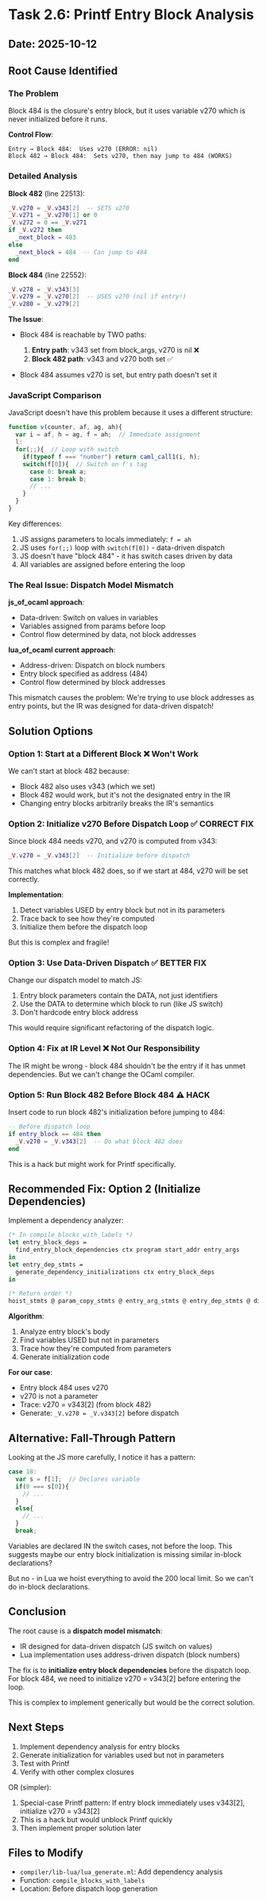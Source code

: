 # Task 2.6: Printf Entry Block Analysis

## Date: 2025-10-12

## Root Cause Identified

### The Problem

Block 484 is the closure's entry block, but it uses variable v270 which is never initialized before it runs.

**Control Flow**:
```
Entry → Block 484:  Uses v270 (ERROR: nil)
Block 482 → Block 484:  Sets v270, then may jump to 484 (WORKS)
```

### Detailed Analysis

**Block 482** (line 22513):
```lua
_V.v270 = _V.v343[2]  -- SETS v270
_V.v271 = _V.v270[1] or 0
_V.v272 = 0 == _V.v271
if _V.v272 then
  _next_block = 483
else
  _next_block = 484  -- Can jump to 484
end
```

**Block 484** (line 22552):
```lua
_V.v278 = _V.v343[3]
_V.v279 = _V.v270[2]  -- USES v270 (nil if entry!)
_V.v280 = _V.v279[2]
```

**The Issue**:
- Block 484 is reachable by TWO paths:
  1. **Entry path**: v343 set from block_args, v270 is nil ❌
  2. **Block 482 path**: v343 and v270 both set ✅

- Block 484 assumes v270 is set, but entry path doesn't set it

### JavaScript Comparison

JavaScript doesn't have this problem because it uses a different structure:

```javascript
function v(counter, af, ag, ah){
  var i = af, h = ag, f = ah;  // Immediate assignment
  l:
  for(;;){  // Loop with switch
    if(typeof f === "number") return caml_call1(i, h);
    switch(f[0]){  // Switch on f's tag
      case 0: break a;
      case 1: break b;
      // ...
    }
  }
}
```

Key differences:
1. JS assigns parameters to locals immediately: `f = ah`
2. JS uses `for(;;)` loop with `switch(f[0])` - data-driven dispatch
3. JS doesn't have "block 484" - it has switch cases driven by data
4. All variables are assigned before entering the loop

### The Real Issue: Dispatch Model Mismatch

**js_of_ocaml approach**:
- Data-driven: Switch on values in variables
- Variables assigned from params before loop
- Control flow determined by data, not block addresses

**lua_of_ocaml current approach**:
- Address-driven: Dispatch on block numbers
- Entry block specified as address (484)
- Control flow determined by block addresses

This mismatch causes the problem: We're trying to use block addresses as entry points, but the IR was designed for data-driven dispatch!

## Solution Options

### Option 1: Start at a Different Block ❌ Won't Work

We can't start at block 482 because:
- Block 482 also uses v343 (which we set)
- Block 482 would work, but it's not the designated entry in the IR
- Changing entry blocks arbitrarily breaks the IR's semantics

### Option 2: Initialize v270 Before Dispatch Loop ✅ CORRECT FIX

Since block 484 needs v270, and v270 is computed from v343:
```lua
_V.v270 = _V.v343[2]  -- Initialize before dispatch
```

This matches what block 482 does, so if we start at 484, v270 will be set correctly.

**Implementation**:
1. Detect variables USED by entry block but not in its parameters
2. Trace back to see how they're computed
3. Initialize them before the dispatch loop

But this is complex and fragile!

### Option 3: Use Data-Driven Dispatch ✅ BETTER FIX

Change our dispatch model to match JS:
1. Entry block parameters contain the DATA, not just identifiers
2. Use the DATA to determine which block to run (like JS switch)
3. Don't hardcode entry block address

This would require significant refactoring of the dispatch logic.

### Option 4: Fix at IR Level ❌ Not Our Responsibility

The IR might be wrong - block 484 shouldn't be the entry if it has unmet dependencies. But we can't change the OCaml compiler.

### Option 5: Run Block 482 Before Block 484 ⚠️ HACK

Insert code to run block 482's initialization before jumping to 484:
```lua
-- Before dispatch loop
if entry_block == 484 then
  _V.v270 = _V.v343[2]  -- Do what block 482 does
end
```

This is a hack but might work for Printf specifically.

## Recommended Fix: Option 2 (Initialize Dependencies)

Implement a dependency analyzer:

```ocaml
(* In compile_blocks_with_labels *)
let entry_block_deps =
  find_entry_block_dependencies ctx program start_addr entry_args
in
let entry_dep_stmts =
  generate_dependency_initializations ctx entry_block_deps
in

(* Return order *)
hoist_stmts @ param_copy_stmts @ entry_arg_stmts @ entry_dep_stmts @ dispatch_loop
```

**Algorithm**:
1. Analyze entry block's body
2. Find variables USED but not in parameters
3. Trace how they're computed from parameters
4. Generate initialization code

**For our case**:
- Entry block 484 uses v270
- v270 is not a parameter
- Trace: v270 = v343[2] (from block 482)
- Generate: `_V.v270 = _V.v343[2]` before dispatch

## Alternative: Fall-Through Pattern

Looking at the JS more carefully, I notice it has a pattern:
```javascript
case 18:
  var s = f[1];  // Declares variable
  if(0 === s[0]){
    // ...
  }
  else{
    // ...
  }
  break;
```

Variables are declared IN the switch cases, not before the loop. This suggests maybe our entry block initialization is missing similar in-block declarations?

But no - in Lua we hoist everything to avoid the 200 local limit. So we can't do in-block declarations.

## Conclusion

The root cause is a **dispatch model mismatch**:
- IR designed for data-driven dispatch (JS switch on values)
- Lua implementation uses address-driven dispatch (block numbers)

The fix is to **initialize entry block dependencies** before the dispatch loop. For block 484, we need to initialize v270 = v343[2] before entering the loop.

This is complex to implement generically but would be the correct solution.

## Next Steps

1. Implement dependency analysis for entry blocks
2. Generate initialization for variables used but not in parameters
3. Test with Printf
4. Verify with other complex closures

OR (simpler):

1. Special-case Printf pattern: If entry block immediately uses v343[2], initialize v270 = v343[2]
2. This is a hack but would unblock Printf quickly
3. Then implement proper solution later

## Files to Modify

- `compiler/lib-lua/lua_generate.ml`: Add dependency analysis
- Function: `compile_blocks_with_labels`
- Location: Before dispatch loop generation
